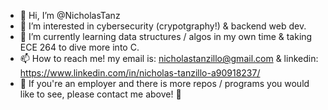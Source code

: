 - 👋 Hi, I’m @NicholasTanz 
- 👀 I’m interested in cybersecurity (crypotgraphy!) & backend web dev. 
- 🌱 I’m currently learning data structures / algos in my own time & taking ECE 264 to dive more into C.
- 📫 How to reach me! my email is: nicholastanzillo@gmail.com & linkedin: https://www.linkedin.com/in/nicholas-tanzillo-a90918237/
- 🌃 If you're an employer and there is more repos / programs you would like to see, please contact me above! 🌃
<!---
NicholasTanz/NicholasTanz is a ✨ special ✨ repository because its `README.md` (this file) appears on your GitHub profile.
You can click the Preview link to take a look at your changes.🌅 If you are an employer and would like to see some more private projects / repo's please contact me above! 😸
--->
